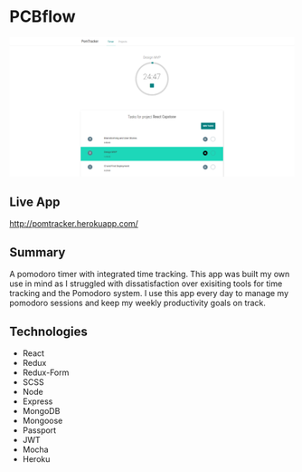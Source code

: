 # PCBflow
![App screenshot](client/public/images/pomtracker-screenshot.png)

## Live App
http://pomtracker.herokuapp.com/

## Summary
A pomodoro timer with integrated time tracking. This app was built my own use in mind as I
struggled with dissatisfaction over exisiting tools for time tracking and the Pomodoro system.
I use this app every day to manage my pomodoro sessions and keep my weekly productivity goals on track.

## Technologies
* React
* Redux
* Redux-Form
* SCSS
* Node
* Express
* MongoDB
* Mongoose
* Passport
* JWT
* Mocha
* Heroku
